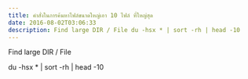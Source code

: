 ```yaml
---
title: คำสั่งในการค้นหาไฟล์ขนาดใหญ่เอา 10 ไฟล์ ที่ใหญ่สุด
date: 2016-08-02T03:06:33
description: Find large DIR / File du -hsx * | sort -rh | head -10
---
```


Find large DIR / File 

du -hsx * | sort -rh | head -10
